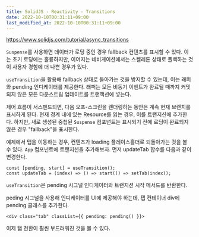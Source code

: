 ```yaml
---
title: SolidJS - Reactivity - Transitions
date: 2022-10-10T00:31:11+09:00
last_modified_at: 2022-10-10T00:31:11+09:00
---
```


https://www.solidjs.com/tutorial/async_transitions

`Suspense`를 사용하면 데이터가 로딩 중인 경우 fallback 컨텐츠를 표시할 수 있다. 이는 초기 로딩에는 훌륭하지만, 이어지는 네비게이션에서는 스켈레톤 상태로 폴백하는 것이 사용자 경험에 더 나쁜 경우가 있다.

`useTransition`을 활용해 fallback 상태로 돌아가는 것을 방지할 수 있는데, 이는 래퍼와 pending 인디케이터를 제공한다. 래퍼는 모든 비동기 이벤트가 완료될 때까지 커밋되지 않은 모든 다운스트림 업데이트를 트랜잭션에 넣는다.

제어 흐름이 서스펜드되면, 다음 오프-스크린을 렌더링하는 동안은 계속 현재 브랜치를 표시하게 된다. 현재 경계 내에 있는 Resource를 읽는 경우, 이를 트랜지션에 추가한다. 하지만, 새로 생성된 중첩된 `Suspense` 컴포넌트는 표시되기 전에 로딩이 완료되지 않은 경우 "fallback"을 표시한다.

예제에서 탭을 이동하는 경우, 컨텐츠가 loading 플레이스홀더로 되돌아가는 것을 볼 수 있다. `App` 컴포넌트에 트랜지션을 추가해보자. 먼저 updateTab 합수를 다음과 같이 변경한다.

```tsx
const [pending, start] = useTransition();
const updateTab = (index) => () => start(() => setTab(index));
```

`useTransition`은 pending 시그널 인디케이터와 트랜지션 시작 메서드를 반환한다.

peding 시그널을 사용해 인디케이터를 UI에 제공해야 하는데, 탭 컨테이너 div에 pending 클래스를 추가한다.

```tsx
<div class="tab" classList={{ pending: pending() }}>
```

이제 탭 전환이 훨씬 부드러워진 것을 볼 수 있다.